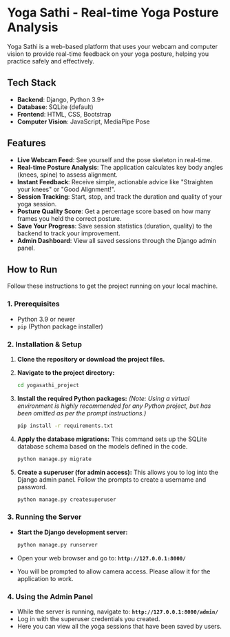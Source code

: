 # Yoga Sathi - Real-time Yoga Posture Analysis

Yoga Sathi is a web-based platform that uses your webcam and computer vision to provide real-time feedback on your yoga posture, helping you practice safely and effectively.



## Tech Stack

-   **Backend**: Django, Python 3.9+
-   **Database**: SQLite (default)
-   **Frontend**: HTML, CSS, Bootstrap
-   **Computer Vision**: JavaScript, MediaPipe Pose

## Features

-   **Live Webcam Feed**: See yourself and the pose skeleton in real-time.
-   **Real-time Posture Analysis**: The application calculates key body angles (knees, spine) to assess alignment.
-   **Instant Feedback**: Receive simple, actionable advice like "Straighten your knees" or "Good Alignment!".
-   **Session Tracking**: Start, stop, and track the duration and quality of your yoga session.
-   **Posture Quality Score**: Get a percentage score based on how many frames you held the correct posture.
-   **Save Your Progress**: Save session statistics (duration, quality) to the backend to track your improvement.
-   **Admin Dashboard**: View all saved sessions through the Django admin panel.

## How to Run

Follow these instructions to get the project running on your local machine.

### 1. Prerequisites

-   Python 3.9 or newer
-   `pip` (Python package installer)

### 2. Installation & Setup

1.  **Clone the repository or download the project files.**

2.  **Navigate to the project directory:**
    ```bash
    cd yogasathi_project
    ```

3.  **Install the required Python packages:**
    *(Note: Using a virtual environment is highly recommended for any Python project, but has been omitted as per the prompt instructions.)*
    ```bash
    pip install -r requirements.txt
    ```

4.  **Apply the database migrations:**
    This command sets up the SQLite database schema based on the models defined in the code.
    ```bash
    python manage.py migrate
    ```

5.  **Create a superuser (for admin access):**
    This allows you to log into the Django admin panel. Follow the prompts to create a username and password.
    ```bash
    python manage.py createsuperuser
    ```

### 3. Running the Server

-   **Start the Django development server:**
    ```bash
    python manage.py runserver
    ```

-   Open your web browser and go to: **`http://127.0.0.1:8000/`**

-   You will be prompted to allow camera access. Please allow it for the application to work.

### 4. Using the Admin Panel

-   While the server is running, navigate to: **`http://127.0.0.1:8000/admin/`**
-   Log in with the superuser credentials you created.
-   Here you can view all the yoga sessions that have been saved by users.